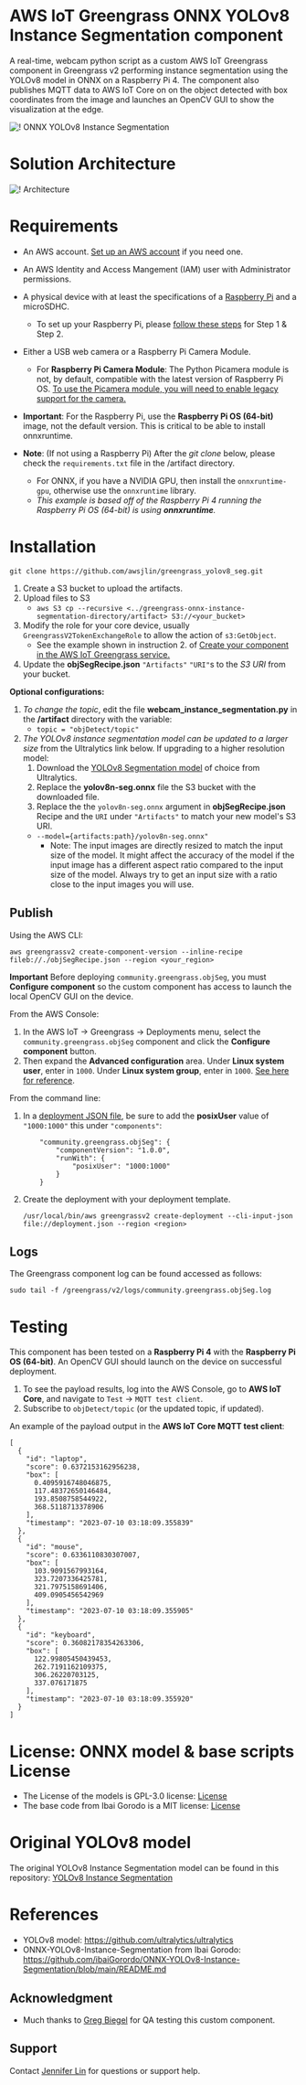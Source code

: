 
# AWS IoT Greengrass ONNX YOLOv8 Instance Segmentation component
A real-time, webcam python script as a custom AWS IoT Greengrass component in Greengrass v2 performing instance segmentation using the YOLOv8 model in ONNX on a Raspberry Pi 4. The component also publishes MQTT data to AWS IoT Core on on the object detected with box coordinates from the image and launches an OpenCV GUI to show the visualization at the edge.


![! ONNX YOLOv8 Instance Segmentation](/resources/detected_objects.jpg)
# Solution Architecture
![! Architecture](/resources/architecture.png)
# Requirements

 * An AWS account. [Set up an AWS account](https://docs.aws.amazon.com/greengrass/v2/developerguide/setting-up.html#set-up-aws-account) if you need one.
 * An AWS Identity and Access Mangement (IAM) user with Administrator permissions.
 * A physical device with at least the specifications of a [Raspberry Pi](https://www.raspberrypi.com/products/raspberry-pi-4-model-b/) and a microSDHC.
   * To set up your Raspberry Pi, please [follow these steps](https://catalog.workshops.aws/aws-iot-immersionday-workshop/en-US/aws-greengrassv2/greengrass-physicaldevice/lab37-rpi-greengrass-basics) for Step 1 & Step 2.
 * Either a USB web camera or a Raspberry Pi Camera Module.
     * For **Raspberry Pi Camera Module**: The Python Picamera module is not, by default, compatible with the latest version of Raspberry Pi OS. [To use the Picamera module, you will need to enable legacy support for the camera.](https://youtu.be/E7KPSc_Xr24)

 * **Important**: For the Raspberry Pi, use the **Raspberry Pi OS (64-bit)** image, not the default version. This is critical to be able to install onnxruntime.
 * **Note**: (If not using a Raspberry Pi) After the  *git clone* below, please check the `requirements.txt` file in the /artifact directory.
   * For ONNX, if you have a NVIDIA GPU, then install the `onnxruntime-gpu`, otherwise use the `onnxruntime` library.
   * *This example is based off of the Raspberry Pi 4 running the Raspberry Pi OS (64-bit) is using **onnxruntime**.*

# Installation
```
git clone https://github.com/awsjlin/greengrass_yolov8_seg.git
```
1. Create a S3 bucket to upload the artifacts.
2. Upload files to S3
   * `aws S3 cp --recursive <../greengrass-onnx-instance-segmentation-directory/artifact> S3://<your_bucket>`
3. Modify the role for your core device, usually `GreengrassV2TokenExchangeRole` to allow the action of `s3:GetObject`.
   * See the example shown in instruction 2. of [Create your component in the AWS IoT Greengrass service.](https://docs.aws.amazon.com/greengrass/v2/developerguide/upload-first-component.html)
4. Update the **objSegRecipe.json** `"Artifacts"` `"URI"`s to the *S3 URI* from your bucket.

**Optional configurations:**

1. *To change the topic*, edit the file **webcam_instance_segmentation.py** in the **/artifact** directory with the variable:
   * `topic = "objDetect/topic"`
2. *The YOLOv8 instance segmentation model can be updated to a larger size* from the Ultralytics link below. If upgrading to a higher resolution model:
   1. Download the [YOLOv8 Segmentation model](https://github.com/ultralytics/ultralytics) of choice from Ultralytics.
   2. Replace the **yolov8n-seg.onnx** file the S3 bucket with the downloaded file.
   3. Replace the the `yolov8n-seg.onnx` argument in **objSegRecipe.json** Recipe and the `URI` under `"Artifacts"` to match your new model's S3 URI.
     * `--model={artifacts:path}/yolov8n-seg.onnx"`
       * Note: The input images are directly resized to match the input size of the model. It might affect the accuracy of the model if the input image has a different aspect ratio compared to the input size of the model. Always try to get an input size with a ratio close to the input images you will use.

## Publish


Using the AWS CLI:

```
aws greengrassv2 create-component-version --inline-recipe fileb://./objSegRecipe.json --region <your_region>
```
**Important**
Before deploying `community.greengrass.objSeg`, you must **Configure component** so the custom component has access to launch the local OpenCV GUI on the device.

From the AWS Console:
1. In the AWS IoT → Greengrass → Deployments menu, select the `community.greengrass.objSeg` component and click the **Configure component** button.
2. Then expand the **Advanced configuration** area. Under **Linux system user**, enter in `1000`. Under **Linux system group**, enter in `1000`. [See here for reference](/resources/configure_component.png).

From the command line:
1. In a [deployment JSON file](/resources/deployment.json), be sure to add the **posixUser** value of `"1000:1000"` this under `"components"`:
    ```
        "community.greengrass.objSeg": {
            "componentVersion": "1.0.0",
            "runWith": {
                "posixUser": "1000:1000"
            }
        }
    ```
2. Create the deployment with your deployment template.
     ```
     /usr/local/bin/aws greengrassv2 create-deployment --cli-input-json file://deployment.json --region <region>
     ```
## Logs

The Greengrass component log can be found accessed as follows:

```
sudo tail -f /greengrass/v2/logs/community.greengrass.objSeg.log
```

# Testing

This component has been tested on a **Raspberry Pi 4** with the **Raspberry Pi OS (64-bit)**. An OpenCV GUI should launch on the device on successful deployment.

1. To see the payload results, log into the AWS Console, go to **AWS IoT Core**, and navigate to ```Test``` → ```MQTT test client```.
2. Subscribe to ```objDetect/topic``` (or the updated topic, if updated).

An example of the payload output in the **AWS IoT Core MQTT test client**:

```
[
  {
    "id": "laptop",
    "score": 0.6372153162956238,
    "box": [
      0.4095916748046875,
      117.48372650146484,
      193.8508758544922,
      368.5118713378906
    ],
    "timestamp": "2023-07-10 03:18:09.355839"
  },
  {
    "id": "mouse",
    "score": 0.6336110830307007,
    "box": [
      103.9091567993164,
      323.7207336425781,
      321.7975158691406,
      409.0905456542969
    ],
    "timestamp": "2023-07-10 03:18:09.355905"
  },
  {
    "id": "keyboard",
    "score": 0.36082178354263306,
    "box": [
      122.99805450439453,
      262.7191162109375,
      306.26220703125,
      337.076171875
    ],
    "timestamp": "2023-07-10 03:18:09.355920"
  }
]
```

# License: ONNX model & base scripts License
- The License of the models is GPL-3.0 license: [License](https://github.com/ultralytics/ultralytics/blob/master/LICENSE)
- The base code from Ibai Gorodo is a MIT license: [License](https://github.com/ibaiGorordo/ONNX-YOLOv8-Instance-Segmentation/blob/main/LICENSE)

# Original YOLOv8 model
The original YOLOv8 Instance Segmentation model can be found in this repository: [YOLOv8 Instance Segmentation](https://github.com/ultralytics/ultralytics)

# References
* YOLOv8 model: https://github.com/ultralytics/ultralytics
* ONNX-YOLOv8-Instance-Segmentation from Ibai Gorodo: https://github.com/ibaiGorordo/ONNX-YOLOv8-Instance-Segmentation/blob/main/README.md

## Acknowledgment
* Much thanks to [Greg Biegel](https://github.com/changamire) for QA testing this custom component.

## Support
Contact [Jennifer Lin](https://github.com/awsjlin) for questions or support help.